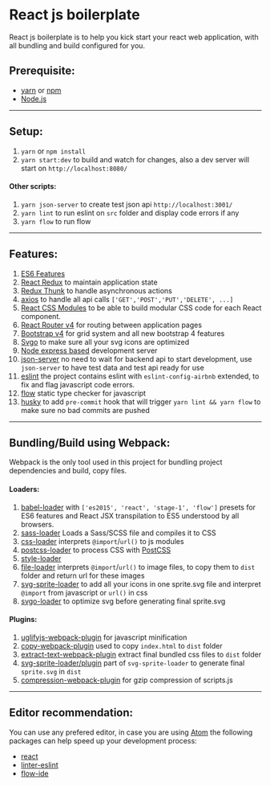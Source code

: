 # React js boilerplate
React js boilerplate is to help you kick start your react web application, with all bundling and build configured for you.

## Prerequisite:

* [yarn](https://yarnpkg.com/en/) or [npm](https://www.npmjs.com/)
* [Node.js](https://nodejs.org/en/)

---

## Setup:

1. `yarn` or `npm install`
2. `yarn start:dev` to build and watch for changes, also a dev server will start on `http://localhost:8080/`

#### Other scripts:
1. `yarn json-server` to create test json api `http://localhost:3001/`
2. `yarn lint` to run eslint on `src` folder and display code errors if any
3. `yarn flow` to run flow

---

## Features:

1. [ES6 Features](http://es6-features.org/#Constants)
2. [React Redux](https://github.com/reactjs/react-redux) to maintain application state
3. [Redux Thunk](https://github.com/gaearon/redux-thunk) to handle asynchronous actions
4. [axios](https://github.com/axios/axios) to handle all api calls `['GET','POST','PUT','DELETE', ...]`
5. [React CSS Modules](https://github.com/gajus/react-css-modules) to be able to build modular CSS code for each React component.
6. [React Router v4](https://github.com/ReactTraining/react-router) for routing between application pages
7. [Bootstrap v4](https://getbootstrap.com/docs/4.1/layout/overview/) for grid system and all new bootstrap 4 features
8. [Svgo](https://github.com/svg/svgo) to make sure all your svg icons are optimized
9. [Node express based](https://expressjs.com/) development server
10. [json-server](https://github.com/typicode/json-server) no need to wait for backend api to start development, use `json-server` to have test data and test api ready for use
11. [eslint](https://github.com/airbnb/javascript/tree/master/packages/eslint-config-airbnb) the project contains eslint with `eslint-config-airbnb` extended, to fix and flag javascript code errors.
12. [flow](https://flow.org/en/) static type checker for javascript
13. [husky](https://github.com/typicode/husky) to add `pre-commit` hook that will trigger `yarn lint && yarn flow` to make sure no bad commits are pushed

---

## Bundling/Build using Webpack:

Webpack is the only tool used in this project for bundling project dependencies and build, copy files.

#### Loaders:
1. [babel-loader](https://github.com/babel/babel-loader) with `['es2015', 'react', 'stage-1', 'flow']` presets for ES6 features and React JSX transpilation to ES5 understood by all browsers.
2. [sass-loader](https://github.com/webpack-contrib/sass-loader) Loads a Sass/SCSS file and compiles it to CSS
3. [css-loader](https://github.com/webpack-contrib/css-loader) interprets `@import`/`url()` to js modules
4. [postcss-loader](https://github.com/postcss/postcss-loader) to process CSS with [PostCSS](http://postcss.org/)
5. [style-loader](https://github.com/webpack-contrib/style-loader)
6. [file-loader](https://github.com/webpack-contrib/file-loader) interprets `@import`/`url()` to image files, to copy them to `dist` folder and return url for these images
7. [svg-sprite-loader](https://github.com/kisenka/svg-sprite-loader) to add all your icons in one sprite.svg file and interpret `@import` from javascript or `url()` in css
8. [svgo-loader](https://github.com/rpominov/svgo-loader) to optimize svg before generating final sprite.svg

#### Plugins:
1. [uglifyjs-webpack-plugin](https://github.com/webpack-contrib/uglifyjs-webpack-plugin) for javascript minification
2. [copy-webpack-plugin](https://github.com/webpack-contrib/copy-webpack-plugin) used to copy `index.html` to `dist` folder
3. [extract-text-webpack-plugin](https://github.com/webpack-contrib/extract-text-webpack-plugin) extract final bundled css files to `dist` folder
4. [svg-sprite-loader/plugin](https://github.com/kisenka/svg-sprite-loader) part of `svg-sprite-loader` to generate final `sprite.svg` in `dist`
5. [compression-webpack-plugin](https://github.com/webpack-contrib/compression-webpack-plugin) for gzip compression of scripts.js

---

## Editor recommendation:

You can use any prefered editor, in case you are using [Atom](https://atom.io/) the following packages can help speed up your development process:

* [react](https://atom.io/packages/react)
* [linter-eslint](https://atom.io/packages/linter-eslint)
* [flow-ide](https://atom.io/packages/flow-ide)
